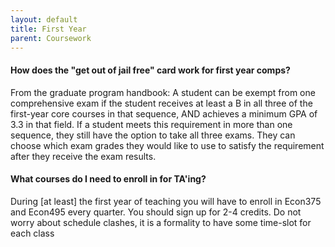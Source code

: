```yaml
---
layout: default
title: First Year
parent: Coursework
---
```


#### How does the "get out of jail free" card work for first year comps?
From the graduate program handbook: A student can be exempt from one comprehensive exam if the student receives at least a B in all three of the first-year core courses in that sequence, AND achieves a minimum GPA of 3.3 in that field. If a student meets this requirement in more than one sequence, they still have the option to take all three exams. They can choose which exam grades they would like to use to satisfy the requirement after they receive the exam results.

#### What courses do I need to enroll in for TA'ing?
During [at least] the first year of teaching you will have to enroll in Econ375 and Econ495 every quarter. You should sign up for 2-4 credits. Do not worry about schedule clashes, it is a formality to have some time-slot for each class


